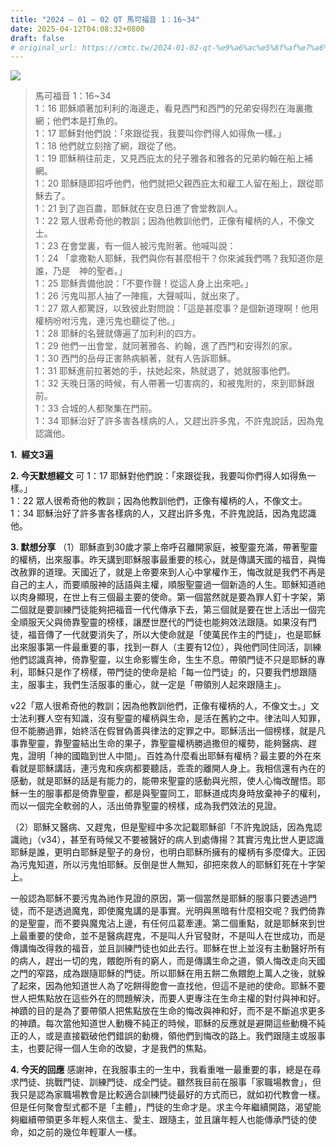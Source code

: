 ```yaml
---
title: "2024 – 01 – 02 QT 馬可福音 1：16~34"
date: 2025-04-12T04:08:32+0800
draft: false
# original_url: https://cmtc.tw/2024-01-02-qt-%e9%a6%ac%e5%8f%af%e7%a6%8f%e9%9f%b3-1%ef%bc%9a1634
---
```


![](/images/qt.jpg)
> 馬可福音 1：16\~34  
> 1：16 耶穌順著加利利的海邊走，看見西門和西門的兄弟安得烈在海裏撒網；他們本是打魚的。  
> 1：17 耶穌對他們說：「來跟從我，我要叫你們得人如得魚一樣。」  
> 1：18 他們就立刻捨了網，跟從了他。  
> 1：19 耶穌稍往前走，又見西庇太的兒子雅各和雅各的兄弟約翰在船上補網。  
> 1：20 耶穌隨即招呼他們，他們就把父親西庇太和雇工人留在船上，跟從耶穌去了。  
> 1：21 到了迦百農，耶穌就在安息日進了會堂教訓人。  
> 1：22 眾人很希奇他的教訓；因為他教訓他們，正像有權柄的人，不像文士。  
> 1：23 在會堂裏，有一個人被污鬼附著。他喊叫說：  
> 1：24 「拿撒勒人耶穌，我們與你有甚麼相干？你來滅我們嗎？我知道你是誰，乃是　神的聖者。」  
> 1：25 耶穌責備他說：「不要作聲！從這人身上出來吧。」  
> 1：26 污鬼叫那人抽了一陣瘋，大聲喊叫，就出來了。  
> 1：27 眾人都驚訝，以致彼此對問說：「這是甚麼事？是個新道理啊！他用權柄吩咐污鬼，連污鬼也聽從了他。」  
> 1：28 耶穌的名聲就傳遍了加利利的四方。  
> 1：29 他們一出會堂，就同著雅各、約翰，進了西門和安得烈的家。  
> 1：30 西門的岳母正害熱病躺著，就有人告訴耶穌。  
> 1：31 耶穌進前拉著她的手，扶她起來，熱就退了，她就服事他們。  
> 1：32 天晚日落的時候，有人帶著一切害病的，和被鬼附的，來到耶穌跟前。  
> 1：33 合城的人都聚集在門前。  
> 1：34 耶穌治好了許多害各樣病的人，又趕出許多鬼，不許鬼說話，因為鬼認識他。

**1.  經文3遍**

**2. 今天默想經文**
可 1：17 耶穌對他們說：「來跟從我，我要叫你們得人如得魚一樣。」  
1：22 眾人很希奇他的教訓；因為他教訓他們，正像有權柄的人，不像文士。  
1：34 耶穌治好了許多害各樣病的人，又趕出許多鬼，不許鬼說話，因為鬼認識他。

**3. 默想分享**
（1）耶穌直到30歲才蒙上帝呼召離開家庭，被聖靈充滿，帶著聖靈的權柄，出來服事。昨天講到耶穌服事最重要的核心，就是傳講天國的福音，與悔改赦罪的道理。天國近了，就是上帝要來到人心中掌權作王，悔改就是我們不再是自己的主人，而要順服神的話語與主權，順服聖靈過一個新造的人生。耶穌知道祂以肉身顯現，在世上有三個最主要的使命。第一個當然就是要為罪人釘十字架，第二個就是要訓練門徒能夠把福音一代代傳承下去，第三個就是要在世上活出一個完全順服天父與倚靠聖靈的榜樣，讓歷世歷代的門徒也能夠效法跟隨。如果沒有門徒，福音傳了一代就要消失了，所以大使命就是「使萬民作主的門徒」，也是耶穌出來服事第一件最重要的事，找到一群人（主要有12位），與他們同住同活，訓練他們認識真神，倚靠聖靈，以生命影響生命，生生不息。帶領門徒不只是耶穌的專利，耶穌只是作了榜樣，帶門徒的使命是給「每一位門徒」的，只要我們想跟隨主，服事主，我們生活服事的重心，就一定是「帶領別人起來跟隨主」。

v22「眾人很希奇他的教訓；因為他教訓他們，正像有權柄的人，不像文士。」文士法利賽人空有知識，沒有聖靈的權柄與生命，是活在舊約之中。律法叫人知罪，但不能勝過罪，始終活在假冒偽善與律法的定罪之中。耶穌活出一個榜樣，就是凡事靠聖靈，靠聖靈結出生命的果子，靠聖靈權柄勝過撒但的權勢，能夠醫病、趕鬼，證明「神的國臨到世人中間」。百姓為什麼看出耶穌有權柄？最主要的外在來看就是耶穌講話，連污鬼和疾病都要聽話，乖乖的離開人身上。我相信還有內在的感動，就是耶穌的話是有能力的，能帶來聖靈的感動與光照，使人心悔改醒悟。耶穌一生的服事都是倚靠聖靈，都是與聖靈同工，耶穌道成肉身時放棄神子的權利，而以一個完全軟弱的人，活出倚靠聖靈的榜樣，成為我們效法的見證。

（2）耶穌又醫病、又趕鬼，但是聖經中多次記載耶穌卻「不許鬼說話，因為鬼認識祂」（v34），甚至有時候又不要被醫好的病人到處傳揚？其實污鬼比世人更認識耶穌是誰，更明白耶穌是聖子的身份，也明白耶穌所擁有的權柄有多麼偉大。正因為污鬼知道，所以污鬼怕耶穌。反倒是世人無知，卻把來救人的耶穌釘死在十字架上。

一般認為耶穌不要污鬼為祂作見證的原因，第一個當然是耶穌的服事只要透過門徒，而不是透過魔鬼，即使魔鬼講的是事實。光明與黑暗有什麼相交呢？我們倚靠的是聖靈，而不要與魔鬼沾上邊，有任何瓜葛牽連。第二個重點，就是耶穌來到世上最重要的使命，並不是醫病趕鬼，不是叫人升官發財，不是叫人在世成功，而是傳講悔改得救的福音，並且訓練門徒也如此去行。耶穌在世上並沒有主動醫好所有的病人，趕出一切的鬼，餵飽所有的窮人，而是傳講生命之道，領人悔改走向天國之門的窄路，成為跟隨耶穌的門徒。所以耶穌在用五餅二魚餵飽上萬人之後，就躲了起來，因為他知道世人為了吃餅得飽會一直找他，但這不是祂的使命。耶穌不要世人把焦點放在這些外在的問題解決，而要人更專注在生命主權的對付與神和好。神蹟的目的是為了要帶領人把焦點放在生命的悔改與神和好，而不是不斷追求更多的神蹟。每次當他知道世人動機不純正的時候，耶穌的反應就是避開這些動機不純正的人，或是直接戳破他們錯誤的動機，領他們到悔改的路上。我們跟隨主或服事主，也要記得一個人生命的改變，才是我們的焦點。

**4. 今天的回應**
感謝神，在我服事主的一生中，我看重唯一最重要的事，總是在尋求門徒、挑戰門徒、訓練門徒、成全門徒。雖然我目前在服事「家職場教會」，但我只是認為家職場教會是比較適合訓練門徒最好的方式而已，就如初代教會一樣。但是任何聚會型式都不是「主體」，門徒的生命才是。求主今年繼續開路，渴望能夠繼續帶領更多年輕人來信主、愛主、跟隨主，並且讓年輕人也能傳承門徒的使命，如之前的幾位年輕軍人一樣。

